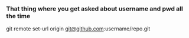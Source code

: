### That thing where you get asked about username and pwd all the time
git remote set-url origin git@github.com:username/repo.git
